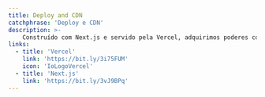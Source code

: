 ```yaml
---
title: Deploy and CDN
catchphrase: 'Deploy e CDN'
description: >-
    Construído com Next.js e servido pela Vercel, adquirimos poderes como super-heróis,  garantindo a entrega contínua e revalidação do cache, evitando que as APIs externas sejam sobrecarregadas, limitando as requisições diretas.'
links:
  - title: 'Vercel'
    link: 'https://bit.ly/3i75FUM'
    icon: 'IoLogoVercel'
  - title: 'Next.js'
    link: 'https://bit.ly/3vJ9BPq'
---
```

